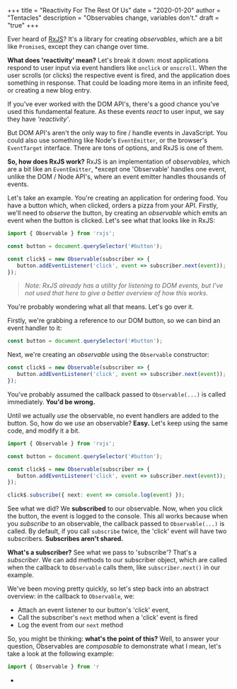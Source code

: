 +++
title = "Reactivity For The Rest Of Us"
date = "2020-01-20"
author = "Tentacles"
description = "Observables change, variables don't."
draft = "true"
+++

Ever heard of [RxJS](https://rxjs.dev)? It's a library for creating *observables*, which are a bit like `Promise`s, except they can change over time.

**What does 'reactivity' mean?** Let's break it down: most applications respond to user input via event handlers like `onclick` or `onscroll`. When the user scrolls (or clicks) the respective event is fired, and the application does something in response. That could be loading more items in an infinite feed, or creating a new blog entry.

If you've ever worked with the DOM API's, there's a good chance you've used this fundamental feature. As these events *react* to user input, we say they have *'reactivity'*.

But DOM API's aren't the only way to fire / handle events in JavaScript. You could also use something like Node's `EventEmitter`, or the browser's `EventTarget` interface. There are tons of options, and RxJS is one of them.

**So, how does RxJS work?** RxJS is an implementation of *observables*, which are a bit like an `EventEmitter`, *except one 'Observable' handles one event, unlike the DOM / Node API's, where an event emitter handles thousands of events.

Let's take an example. You're creating an application for ordering food. You have a button which, when clicked, orders a pizza from your API. Firstly, we'll need to *observe* the button, by creating an *observable* which emits an event when the button is clicked. Let's see what that looks like in RxJS:

```ts
import { Observable } from 'rxjs';

const button = document.querySelector('#button');

const click$ = new Observable(subscriber => {
   button.addEventListener('click', event => subscriber.next(event));
});
```

> *Note: RxJS already has a utility for listening to DOM events, but I've not used that here to give a better overview of how this works.*

 You're probably wondering what all that means. Let's go over it.

Firstly, we're grabbing a reference to our DOM button, so we can bind an event handler to it:

```js
const button = document.querySelector('#button');
```

Next, we're creating an *observable* using the `Observable` constructor:

```js
const click$ = new Observable(subscriber => {
   button.addEventListener('click', event => subscriber.next(event));
});
```

You've probably assumed the callback passed to `Observable(...)` is called immediately. **You'd be wrong.**

Until we actually *use* the observable, no event handlers are added to the button. So, how do we *use* an observable? **Easy.** Let's keep using the same code, and modify it a bit.

```ts
import { Observable } from 'rxjs';

const button = document.querySelector('#button');

const click$ = new Observable(subscriber => {
   button.addEventListener('click', event => subscriber.next(event));
});

click$.subscribe({ next: event => console.log(event) });
```

See what we did? We **subscribed** to our observable. Now, when you click the button, the event is logged to the console. This all works because when you *subscribe* to an observable, the callback passed to `Observable(...)` is called. By default, if you call `subscribe` twice, the 'click' event will have two subscribers. **Subscribes aren't shared.**

**What's a subscriber?** See what we pass to 'subscribe'? That's a *subscriber*. We can add methods to our subscriber object, which are called when the callback to `Observable` calls them, like `subscriber.next()` in our example.

We've been moving pretty quickly, so let's step back into an abstract overview: in the callback to `Observable`, we:

- Attach an event listener to our button's 'click' event,
- Call the subscriber's `next` method when a 'click' event is fired
- Log the event from our `next` method

So, you might be thinking: **what's the point of this?** Well, to answer your question, Observables are *composable* to demonstrate what I mean, let's take a look at the following example:

```ts
import { Observable } from 'r
```


-  
<!--stackedit_data:
eyJoaXN0b3J5IjpbMTg4Nzk3NDk0Nyw5NjIxOTgwOTBdfQ==
-->
